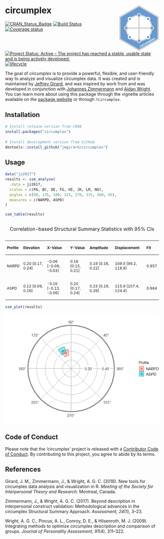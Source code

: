 
<!-- README.md is generated from README.Rmd. Please edit that file -->

# circumplex <img src="man/figures/logo.png" align="right" alt="" />

[![CRAN\_Status\_Badge](http://www.r-pkg.org/badges/version/circumplex)](https://cran.r-project.org/package=circumplex)
[![Build
Status](https://travis-ci.org/jmgirard/circumplex.svg?branch=master)](https://travis-ci.org/jmgirard/circumplex)
[![Coverage
status](https://codecov.io/gh/jmgirard/circumplex/branch/master/graph/badge.svg)](https://codecov.io/github/jmgirard/circumplex?branch=master)
[![Project Status: Active – The project has reached a stable, usable
state and is being actively
developed.](http://www.repostatus.org/badges/latest/active.svg)](http://www.repostatus.org/#active)
[![lifecycle](https://img.shields.io/badge/lifecycle-maturing-blue.svg)](https://www.tidyverse.org/lifecycle/#maturing)

The goal of *circumplex* is to provide a powerful, flexible, and
user-friendly way to analyze and visualize circumplex data. It was
created and is maintained by [Jeffrey Girard](https://jmgirard.com/),
and was inspired by work from and was developed in conjunction with
[Johannes
Zimmermann](https://psychologische-hochschule.de/prof-dr-johannes-zimmermann/)
and [Aidan Wright](https://personalityprocesses.com/). You can learn
more about using this package through the vignette articles available on
the [package website](https://circumplex.jmgirard.com/) or through
`?circumplex`.

## Installation

``` r
# Install release version from CRAN
install.packages("circumplex")

# Install development version from GitHub
devtools::install_github("jmgirard/circumplex")
```

## Usage

``` r
data("jz2017")
results <- ssm_analyze(
  .data = jz2017, 
  scales = c(PA, BC, DE, FG, HI, JK, LM, NO), 
  angles = c(90, 135, 180, 225, 270, 315, 360, 45), 
  measures = c(NARPD, ASPD)
)
```

``` r
ssm_table(results)
```

<table class="table" style="font-size: 12px; margin-left: auto; margin-right: auto;">

<caption style="font-size: initial !important;">

Correlation-based Structural Summary Statistics with 95% CIs

</caption>

<thead>

<tr>

<th style="text-align:left;">

Profile

</th>

<th style="text-align:left;">

Elevation

</th>

<th style="text-align:left;">

X-Value

</th>

<th style="text-align:left;">

Y-Value

</th>

<th style="text-align:left;">

Amplitude

</th>

<th style="text-align:left;">

Displacement

</th>

<th style="text-align:left;">

Fit

</th>

</tr>

</thead>

<tbody>

<tr>

<td style="text-align:left;">

NARPD

</td>

<td style="text-align:left;">

0.20 \[0.17, 0.24\]

</td>

<td style="text-align:left;">

\-0.06 \[-0.09, -0.03\]

</td>

<td style="text-align:left;">

0.18 \[0.15, 0.21\]

</td>

<td style="text-align:left;">

0.19 \[0.16, 0.22\]

</td>

<td style="text-align:left;">

109.0 \[99.2, 118.9\]

</td>

<td style="text-align:left;">

0.957

</td>

</tr>

<tr>

<td style="text-align:left;">

ASPD

</td>

<td style="text-align:left;">

0.12 \[0.09, 0.16\]

</td>

<td style="text-align:left;">

\-0.10 \[-0.13, -0.06\]

</td>

<td style="text-align:left;">

0.20 \[0.17, 0.24\]

</td>

<td style="text-align:left;">

0.23 \[0.19, 0.26\]

</td>

<td style="text-align:left;">

115.9 \[107.4, 124.4\]

</td>

<td style="text-align:left;">

0.964

</td>

</tr>

</tbody>

</table>

``` r
ssm_plot(results)
```

![](man/figures/README-plot-1.png)<!-- -->

## Code of Conduct

Please note that the ‘circumplex’ project is released with a
[Contributor Code of Conduct](.github/CODE_OF_CONDUCT.md). By
contributing to this project, you agree to abide by its terms.

## References

Girard, J. M., Zimmermann, J., & Wright, A. G. C. (2018). New tools for
circumplex data analysis and visualization in R. *Meeting of the Society
for Interpersonal Theory and Research.* Montreal, Canada.

Zimmermann, J., & Wright, A. G. C. (2017). Beyond description in
interpersonal construct validation: Methodological advances in the
circumplex Structural Summary Approach. *Assessment, 24*(1), 3–23.

Wright, A. G. C., Pincus, A. L., Conroy, D. E., & Hilsenroth, M. J.
(2009). Integrating methods to optimize circumplex description and
comparison of groups. *Journal of Personality Assessment, 91*(4),
311–322.
